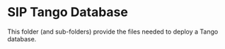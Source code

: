 # SIP Tango Database

This folder (and sub-folders) provide the files needed to deploy a Tango 
database. 






